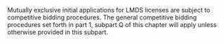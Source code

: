 Mutually exclusive initial applications for LMDS licenses are subject to competitive bidding procedures. The general competitive bidding procedures set forth in part 1, subpart Q of this chapter will apply unless otherwise provided in this subpart.

